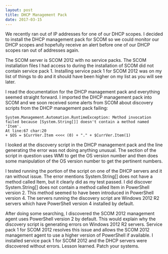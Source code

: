 ```yaml
---
layout: post
title: DHCP Management Pack
date: 2017-03-15
---
```


We recently ran out of IP addresses for one of our DHCP scopes.  I decided to install the DHCP management pack for SCOM so we could monitor our DHCP scopes and hopefully receive an alert before one of our DHCP scopes ran out of addresses again.  

The SCOM server is SCOM 2012 with no service packs.  The SCOM installation files I had access to during the installation of SCOM did not contain service pack 1.  Installing service pack 1 for SCOM 2012 was on my list of things to do and it should have been higher on my list as you will see later.

I read the documentation for the DHCP management pack and everything seemed straight forward.  I imported the DHCP management pack into SCOM and we soon received some alerts from SCOM about discovery scripts from the DHCP management pack failing:

```
System.Management.Automation.RuntimeException: Method invocation failed because [System.String[]] doesn't contain a method named 'Item'.
At line:67 char:20
+ $OS = $CurrVer.Item <<<< (0) + "." + $CurrVer.Item(1)
``` 

I looked at the discovery script in the DHCP management pack and the line generating the error was not doing anything unusual.  The section of the script in question uses WMI to get the OS version number and then does some manipulation of the OS version number to get the pertinent numbers.

I tested running the portion of the script on one of the DHCP servers and it ran without issue.  The error mentions System.String[] does not have a method called Item, but it clearly did as my test passed.  I did discover System.String[] does not contain a method called Item in PowerShell version 2.  This method seemed to have been introduced in PowerShell version 4.  The servers running the discovery script are Windows 2012 R2 servers which have PowerShell version 4 installed by default.

After doing some searching, I discovered the SCOM 2012 management agent uses PowerShell version 2 by default.  This would explain why the discovery script is generating errors on Windows 2012 R2 servers.  Service pack 1 for SCOM 2012 resolves this issue and allows the SCOM 2012 management agent to use a higher version of PowerShell if available.  I installed service pack 1 for SCOM 2012 and the DHCP servers were discovered without errors.  Lesson learned.  Patch your systems.